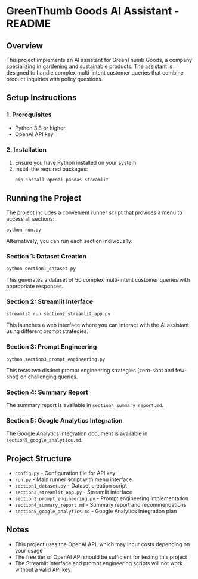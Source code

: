 # GreenThumb Goods AI Assistant - README

## Overview
This project implements an AI assistant for GreenThumb Goods, a company specializing in gardening and sustainable products. The assistant is designed to handle complex multi-intent customer queries that combine product inquiries with policy questions.

## Setup Instructions

### 1. Prerequisites
- Python 3.8 or higher
- OpenAI API key

### 2. Installation
1. Ensure you have Python installed on your system
2. Install the required packages:
   ```
   pip install openai pandas streamlit
   ```



## Running the Project

The project includes a convenient runner script that provides a menu to access all sections:

```
python run.py
```

Alternatively, you can run each section individually:

### Section 1: Dataset Creation
```
python section1_dataset.py
```
This generates a dataset of 50 complex multi-intent customer queries with appropriate responses.

### Section 2: Streamlit Interface
```
streamlit run section2_streamlit_app.py
```
This launches a web interface where you can interact with the AI assistant using different prompt strategies.

### Section 3: Prompt Engineering
```
python section3_prompt_engineering.py
```
This tests two distinct prompt engineering strategies (zero-shot and few-shot) on challenging queries.

### Section 4: Summary Report
The summary report is available in `section4_summary_report.md`.

### Section 5: Google Analytics Integration
The Google Analytics integration document is available in `section5_google_analytics.md`.

## Project Structure
- `config.py` - Configuration file for API key
- `run.py` - Main runner script with menu interface
- `section1_dataset.py` - Dataset creation script
- `section2_streamlit_app.py` - Streamlit interface
- `section3_prompt_engineering.py` - Prompt engineering implementation
- `section4_summary_report.md` - Summary report and recommendations
- `section5_google_analytics.md` - Google Analytics integration plan

## Notes
- This project uses the OpenAI API, which may incur costs depending on your usage
- The free tier of OpenAI API should be sufficient for testing this project
- The Streamlit interface and prompt engineering scripts will not work without a valid API key
